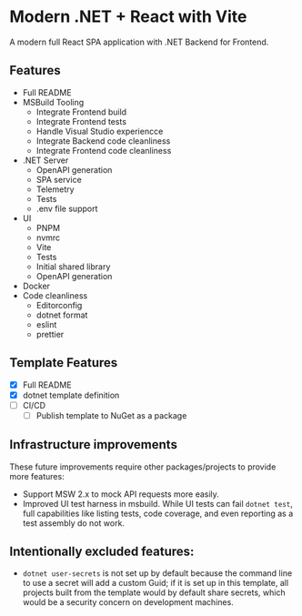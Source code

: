 # Modern .NET + React with Vite

A modern full React SPA application with .NET Backend for Frontend.

## Features

- Full README
- MSBuild Tooling
    - Integrate Frontend build
    - Integrate Frontend tests
    - Handle Visual Studio experiencce
    - Integrate Backend code cleanliness
    - Integrate Frontend code cleanliness
- .NET Server
    - OpenAPI generation
    - SPA service
    - Telemetry
    - Tests
    - .env file support
- UI
    - PNPM
    - nvmrc
    - Vite
    - Tests
    - Initial shared library
    - OpenAPI generation
- Docker
- Code cleanliness
    - Editorconfig
    - dotnet format
    - eslint
    - prettier

## Template Features

- [X] Full README
- [X] dotnet template definition
- [ ] CI/CD
    - [ ] Publish template to NuGet as a package

## Infrastructure improvements

These future improvements require other packages/projects to provide more
features:

- Support MSW 2.x to mock API requests more easily.
- Improved UI test harness in msbuild. While UI tests can fail `dotnet test`,
  full capabilities like listing tests, code coverage, and even reporting as a
  test assembly do not work.

## Intentionally excluded features:

- `dotnet user-secrets` is not set up by default because the command line to use
  a secret will add a custom Guid; if it is set up in this template, all
  projects built from the template would by default share secrets, which would
  be a security concern on development machines.
